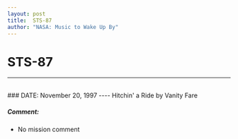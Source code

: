 ```yaml
---
layout: post
title:  STS-87
author: "NASA: Music to Wake Up By"
---
```


# STS-87
----
<br/>
### DATE: November 20, 1997
----
Hitchin' a Ride by Vanity Fare

##### Comment:
* No mission comment
